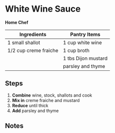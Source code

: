 White Wine Sauce
====================
**Home Chef**

Ingredients  | Pantry Items
-----------  | ------------
1 small shallot       | 1 cup white wine
1/2 cup creme fraiche | 1 cup broth
                      | 1 tbs Dijon mustard
                      | parsley and thyme


Steps
-----

1. **Combine** wine, stock, shallots and cook
2. **Mix in** creme fraiche and mustard
3. **Reduce** until thick
4. **Add** parsley and thyme



Notes
-----